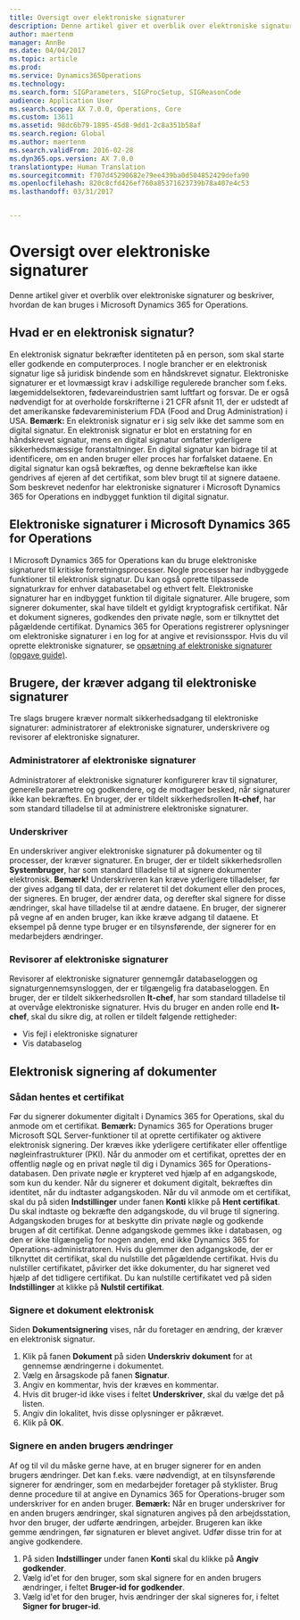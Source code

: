 ```yaml
---
title: Oversigt over elektroniske signaturer
description: Denne artikel giver et overblik over elektroniske signaturer og beskriver, hvordan de kan bruges i Microsoft Dynamics 365 for Operations.
author: maertenm
manager: AnnBe
ms.date: 04/04/2017
ms.topic: article
ms.prod: 
ms.service: Dynamics365Operations
ms.technology: 
ms.search.form: SIGParameters, SIGProcSetup, SIGReasonCode
audience: Application User
ms.search.scope: AX 7.0.0, Operations, Core
ms.custom: 13611
ms.assetid: 98dc6b79-1895-45d8-9dd1-2c8a351b58af
ms.search.region: Global
ms.author: maertenm
ms.search.validFrom: 2016-02-28
ms.dyn365.ops.version: AX 7.0.0
translationtype: Human Translation
ms.sourcegitcommit: f707d45290682e79ee439ba0d504852429defa90
ms.openlocfilehash: 820c8cfd426ef760a85371623739b78a407e4c53
ms.lasthandoff: 03/31/2017


---
```


# <a name="electronic-signature-overview"></a>Oversigt over elektroniske signaturer

Denne artikel giver et overblik over elektroniske signaturer og beskriver, hvordan de kan bruges i Microsoft Dynamics 365 for Operations.

<a name="what-is-an-electronic-signature"></a>Hvad er en elektronisk signatur?
--------------------------------

En elektronisk signatur bekræfter identiteten på en person, som skal starte eller godkende en computerproces. I nogle brancher er en elektronisk signatur lige så juridisk bindende som en håndskrevet signatur. Elektroniske signaturer er et lovmæssigt krav i adskillige regulerede brancher som f.eks. lægemiddelsektoren, fødevareindustrien samt luftfart og forsvar. De er også nødvendigt for at overholde forskrifterne i 21 CFR afsnit 11, der er udstedt af det amerikanske fødevareministerium FDA (Food and Drug Administration) i USA. **Bemærk:** En elektronisk signatur er i sig selv ikke det samme som en digital signatur. En elektronisk signatur er blot en erstatning for en håndskrevet signatur, mens en digital signatur omfatter yderligere sikkerhedsmæssige foranstaltninger. En digital signatur kan bidrage til at identificere, om en anden bruger eller proces har forfalsket dataene. En digital signatur kan også bekræftes, og denne bekræftelse kan ikke gendrives af ejeren af det certifikat, som blev brugt til at signere dataene. Som beskrevet nedenfor har elektroniske signaturer i Microsoft Dynamics 365 for Operations en indbygget funktion til digital signatur.

## <a name="electronic-signatures-in-dynamics-365-for-operations"></a>Elektroniske signaturer i Microsoft Dynamics 365 for Operations
I Microsoft Dynamics 365 for Operations kan du bruge elektroniske signaturer til kritiske forretningsprocesser. Nogle processer har indbyggede funktioner til elektronisk signatur. Du kan også oprette tilpassede signaturkrav for enhver databasetabel og ethvert felt. Elektroniske signaturer har en indbygget funktion til digitale signaturer. Alle brugere, som signerer dokumenter, skal have tildelt et gyldigt kryptografisk certifikat. Når et dokument signeres, godkendes den private nøgle, som er tilknyttet det pågældende certifikat. Dynamics 365 for Operations registrerer oplysninger om elektroniske signaturer i en log for at angive et revisionsspor. Hvis du vil oprette elektroniske signaturer, se [opsætning af elektroniske signaturer (opgave guide)](http://ax.help.dynamics.com/en/wiki/set-up-electronic-signatures/).

## <a name="users-who-require-access-to-electronic-signatures"></a>Brugere, der kræver adgang til elektroniske signaturer
Tre slags brugere kræver normalt sikkerhedsadgang til elektroniske signaturer: administratorer af elektroniske signaturer, underskrivere og revisorer af elektroniske signaturer.

### <a name="electronic-signature-administrator"></a>Administratorer af elektroniske signaturer

Administratorer af elektroniske signaturer konfigurerer krav til signaturer, generelle parametre og godkendere, og de modtager besked, når signaturer ikke kan bekræftes. En bruger, der er tildelt sikkerhedsrollen **It-chef**, har som standard tilladelse til at administrere elektroniske signaturer.

### <a name="signer"></a>Underskriver

En underskriver angiver elektroniske signaturer på dokumenter og til processer, der kræver signaturer. En bruger, der er tildelt sikkerhedsrollen **Systembruger**, har som standard tilladelse til at signere dokumenter elektronisk. **Bemærk!** Underskriveren kan kræve yderligere tilladelser, før der gives adgang til data, der er relateret til det dokument eller den proces, der signeres. En bruger, der ændrer data, og derefter skal signere for disse ændringer, skal have tilladelse til at ændre dataene. En bruger, der signerer på vegne af en anden bruger, kan ikke kræve adgang til dataene. Et eksempel på denne type bruger er en tilsynsførende, der signerer for en medarbejders ændringer.

### <a name="electronic-signature-auditor"></a>Revisorer af elektroniske signaturer

Revisorer af elektroniske signaturer gennemgår databaseloggen og signaturgennemsynsloggen, der er tilgængelig fra databaseloggen. En bruger, der er tildelt sikkerhedsrollen **It-chef**, har som standard tilladelse til at overvåge elektroniske signaturer. Hvis du bruger en anden rolle end **It-chef**, skal du sikre dig, at rollen er tildelt følgende rettigheder:

-   Vis fejl i elektroniske signaturer
-   Vis databaselog

## <a name="signing-documents-electronically"></a>Elektronisk signering af dokumenter
### <a name="get-a-certificate"></a>Sådan hentes et certifikat

Før du signerer dokumenter digitalt i Dynamics 365 for Operations, skal du anmode om et certifikat. **Bemærk:** Dynamics 365 for Operations bruger Microsoft SQL Server-funktioner til at oprette certifikater og aktivere elektronisk signering. Der kræves ikke yderligere certifikater eller offentlige nøgleinfrastrukturer (PKI). Når du anmoder om et certifikat, oprettes der en offentlig nøgle og en privat nøgle til dig i Dynamics 365 for Operations-databasen. Den private nøgle er krypteret ved hjælp af en adgangskode, som kun du kender. Når du signerer et dokument digitalt, bekræftes din identitet, når du indtaster adgangskoden. Når du vil anmode om et certifikat, skal du på siden **Indstillinger** under fanen **Konti** klikke på **Hent certifikat**. Du skal indtaste og bekræfte den adgangskode, du vil bruge til signering. Adgangskoden bruges for at beskytte din private nøgle og godkende brugen af dit certifikat. Denne adgangskode gemmes ikke i databasen, og den er ikke tilgængelig for nogen anden, end ikke Dynamics 365 for Operations-administratoren. Hvis du glemmer den adgangskode, der er tilknyttet dit certifikat, skal du nulstille det pågældende certifikat. Hvis du nulstiller certifikatet, påvirker det ikke dokumenter, du har signeret ved hjælp af det tidligere certifikat. Du kan nulstille certifikatet ved på siden **Indstillinger** at klikke på **Nulstil certifikat**.

### <a name="sign-a-document-electronically"></a>Signere et dokument elektronisk

Siden **Dokumentsignering** vises, når du foretager en ændring, der kræver en elektronisk signatur.

1.  Klik på fanen **Dokument** på siden **Underskriv dokument** for at gennemse ændringerne i dokumentet.
2.  Vælg en årsagskode på fanen **Signatur**.
3.  Angiv en kommentar, hvis der kræves en kommentar.
4.  Hvis dit bruger-id ikke vises i feltet **Underskriver**, skal du vælge det på listen.
5.  Angiv din lokalitet, hvis disse oplysninger er påkrævet.
6.  Klik på **OK**.

### <a name="sign-for-another-users-changes"></a>Signere en anden brugers ændringer

Af og til vil du måske gerne have, at en bruger signerer for en anden brugers ændringer. Det kan f.eks. være nødvendigt, at en tilsynsførende signerer for ændringer, som en medarbejder foretager på styklister. Brug denne procedure til at angive en Dynamics 365 for Operations-bruger som underskriver for en anden bruger. **Bemærk:** Når en bruger underskriver for en anden brugers ændringer, skal signaturen angives på den arbejdsstation, hvor den bruger, der udførte ændringen, arbejder. Brugeren kan ikke gemme ændringen, før signaturen er blevet angivet. Udfør disse trin for at angive godkendere.

1.  På siden **Indstillinger** under fanen **Konti** skal du klikke på **Angiv godkender**.
2.  Vælg id'et for den bruger, som skal signere for en anden brugers ændringer, i feltet **Bruger-id for godkender**.
3.  Vælg id'et for den bruger, hvis ændringer der skal signeres for, i feltet **Signer for bruger-id**.



